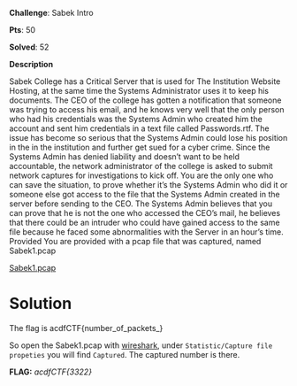 **Challenge**: Sabek Intro

**Pts**: 50

**Solved**: 52

**Description**

Sabek College has a Critical Server that is used for The Institution Website Hosting, at the same time the Systems Administrator uses it to keep his documents. The CEO of the college has gotten a notification that someone was trying to access his email, and he knows very well that the only person who had his credentials was the Systems Admin who created him the account and sent him credentials in a text file called Passwords.rtf. The issue has become so serious that the Systems Admin could lose his position in the in the institution and further get sued for a cyber crime. Since the Systems Admin has denied liability and doesn’t want to be held accountable, the network administrator of the college is asked to submit network captures for investigations to kick off. You are the only one who can save the situation, to prove whether it’s the Systems Admin who did it or someone else got access to the file that the Systems Admin created in the server before sending to the CEO. The Systems Admin believes that you can prove that he is not the one who accessed the CEO’s mail, he believes that there could be an intruder who could have gained access to the same file because he faced some abnormalities with the Server in an hour’s time. Provided You are provided with a pcap file that was captured, named Sabek1.pcap

[Sabek1.pcap]()

# Solution

The flag is acdfCTF{number_of_packets_}

So open the Sabek1.pcap with [wireshark](https://www.wireshark.org/), under `Statistic/Capture file propeties` you will find `Captured`. The captured
number is there.

**FLAG:**  _acdfCTF{3322}_
